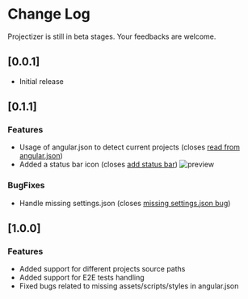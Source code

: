 # Change Log

Projectizer is still in beta stages. Your feedbacks are welcome.

## [0.0.1]

- Initial release

## [0.1.1]

### Features

- Usage of angular.json to detect current projects (closes [read from angular.json](https://github.com/mseknibilel/projectizer/issues/2))
- Added a status bar icon (closes [add status bar](https://github.com/mseknibilel/projectizer/issues/5))
  ![preview](https://github.com/mseknibilel/projectizer/raw/master/assets/feature.gif)

### BugFixes

- Handle missing settings.json (closes [missing settings.json bug](https://github.com/mseknibilel/projectizer/issues/1))

## [1.0.0]

### Features

- Added support for different projects source paths
- Added support for E2E tests handling
- Fixed bugs related to missing assets/scripts/styles in angular.json
